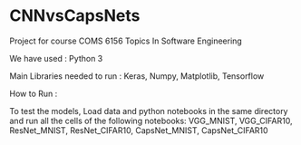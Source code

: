 # CNNvsCapsNets
Project for course COMS 6156 Topics In Software Engineering

We have used : Python 3

Main Libraries needed to run : 
Keras,
Numpy,
Matplotlib,
Tensorflow

How to Run :

To test the models, Load data and python notebooks in the same directory and run all the cells of the following notebooks:
VGG_MNIST,
VGG_CIFAR10,
ResNet_MNIST,
ResNet_CIFAR10,
CapsNet_MNIST,
CapsNet_CIFAR10
